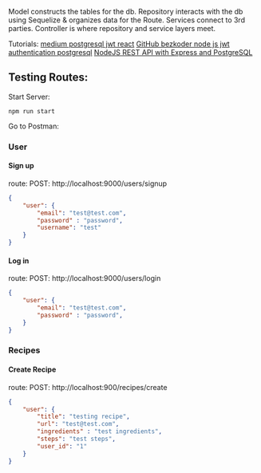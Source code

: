 Model constructs the tables for the db.
Repository interacts with the db using Sequelize & organizes data for the Route.
Services connect to 3rd parties.
Controller is where repository and service layers meet.

Tutorials:
[medium postgresql jwt react](https://medium.com/@rachealkuranchie/node-js-authentication-with-postgresql-sequelize-and-express-js-20ae773da4c9)
[GitHub bezkoder node js jwt authentication postgresql](https://github.com/bezkoder/node-js-jwt-authentication-postgresql)
[NodeJS REST API with Express and PostgreSQL](https://medium.com/bb-tutorials-and-thoughts/how-to-build-nodejs-rest-api-with-express-and-postgresql-674d96d5cb8f)

## Testing Routes:

Start Server:

```
npm run start
```

Go to Postman:

### User 

#### Sign up
route: POST: http://localhost:9000/users/signup

```json 
{
    "user": {
        "email": "test@test.com",
        "password" : "password",
        "username": "test"
    }
}
```

#### Log in
route: POST: http://localhost:9000/users/login

```json 
{
    "user": {
        "email": "test@test.com",
        "password" : "password",
    }
}
```



### Recipes
#### Create Recipe
route: POST: http://localhost:900/recipes/create
```json
{
    "user": {
        "title": "testing recipe", 
        "url": "test@test.com", 
        "ingredients" : "test ingredients",
        "steps": "test steps",
        "user_id": "1"
    }
}
```